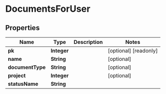 

# DocumentsForUser


## Properties

| Name | Type | Description | Notes |
|------------ | ------------- | ------------- | -------------|
|**pk** | **Integer** |  |  [optional] [readonly] |
|**name** | **String** |  |  [optional] |
|**documentType** | **String** |  |  [optional] |
|**project** | **Integer** |  |  [optional] |
|**statusName** | **String** |  |  |



